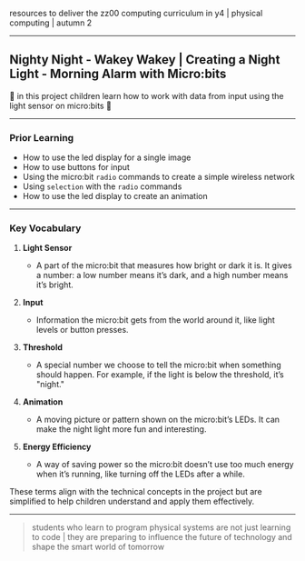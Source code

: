 resources to deliver the zz00 computing curriculum in y4 | physical computing | autumn 2

---

## Nighty Night - Wakey Wakey | Creating a Night Light - Morning Alarm with Micro:bits

🌙 in this project children learn how to work with data from input using the light sensor on micro:bits 🌙

---

### Prior Learning

- How to use the led display for a single image
- How to use buttons for input
- Using the micro:bit `radio` commands to create a simple wireless network
- Using `selection` with the `radio` commands
- How to use the led display to create an animation

---

### Key Vocabulary

1. **Light Sensor**  
   - A part of the micro:bit that measures how bright or dark it is. It gives a number: a low number means it’s dark, and a high number means it’s bright.  

2. **Input**  
   - Information the micro:bit gets from the world around it, like light levels or button presses.  

3. **Threshold**  
   - A special number we choose to tell the micro:bit when something should happen. For example, if the light is below the threshold, it’s "night."  

4. **Animation**  
   - A moving picture or pattern shown on the micro:bit’s LEDs. It can make the night light more fun and interesting.  

5. **Energy Efficiency**  
   - A way of saving power so the micro:bit doesn’t use too much energy when it’s running, like turning off the LEDs after a while.  

These terms align with the technical concepts in the project but are simplified to help children understand and apply them effectively.

---

>students who learn to program physical systems are not just learning to code | they are preparing to influence the future of technology and shape the smart world of tomorrow
